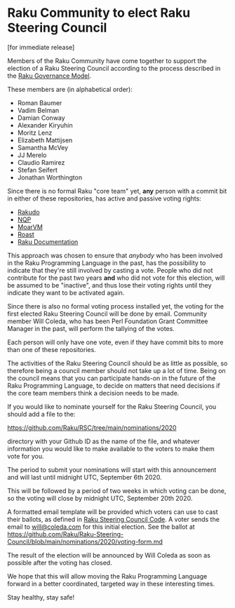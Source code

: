 # Raku Community to elect Raku Steering Council

[for immediate release]

Members of the Raku Community have come together to support the election
of a Raku Steering Council according to the process described in the
[Raku Governance Model](https://github.com/Raku/RSC/blob/main/papers/Raku_Steering_Council_Code.md).

These members are (in alphabetical order):
- Roman Baumer
- Vadim Belman
- Damian Conway
- Alexander Kiryuhin
- Moritz Lenz
- Elizabeth Mattijsen
- Samantha McVey
- JJ Merelo
- Claudio Ramirez
- Stefan Seifert
- Jonathan Worthington

Since there is no formal Raku "core team" yet, **any** person with a commit
bit in either of these repositories, has active and passive voting rights:

- [Rakudo](https://github.com/rakudo/rakudo)
- [NQP](https://github.com/raku/nqp)
- [MoarVM](https://github.com/MoarVM/MoarVM)
- [Roast](https://github.com/raku/roast)
- [Raku Documentation](https://github.com/Raku/doc)

This approach was chosen to ensure that *anybody* who has been involved
in the Raku Programming Language in the past, has the possibility to
indicate that they're still involved by casting a vote.  People who
did not contribute for the past two years **and** who did not vote for
this election, will be assumed to be "inactive", and thus lose their
voting rights until they indicate they want to be activated again.

Since there is also no formal voting process installed yet, the voting for
the first elected Raku Steering Council will be done by email.  Community
member Will Coleda, who has been Perl Foundation Grant Committee Manager
in the past, will perform the tallying of the votes.

Each person will only have one vote, even if they have commit bits to
more than one of these repositories.

The activities of the Raku Steering Council should be as little as
possible, so therefore being a council member should not take up a lot
of time.  Being on the council means that you can participate hands-on
in the future of the Raku Programming Language, to decide on matters
that need decisions if the core team members think a decision needs to
be made.

If you would like to nominate yourself for the Raku Steering Council,
you should add a file to the:
  
  https://github.com/Raku/RSC/tree/main/nominations/2020

directory with your Github ID as the name of the file, and whatever
information you would like to make available to the voters to make them
vote for you.

The period to submit your nominations will start with this announcement
and will last until midnight UTC, September 6th 2020.

This will be followed by a period of two weeks in which voting can be
done, so the voting will close by midnight UTC, September 20th 2020.

A formatted email template will be provided which voters can use to cast
their ballots, as defined in 
[Raku Steering Council Code](https://github.com/Raku/Raku-Steering-Council/blob/main/papers/Raku_Steering_Council_Code.md).
A voter sends the email to will@coleda.com for this initial election. See
the ballot at https://github.com/Raku/Raku-Steering-Council/blob/main/nominations/2020/voting-form.md

The result of the election will be announced by Will Coleda as soon
as possible after the voting has closed.

We hope that this will allow moving the Raku Programming Language
forward in a better coordinated, targeted way in these interesting
times.

Stay healthy, stay safe!
